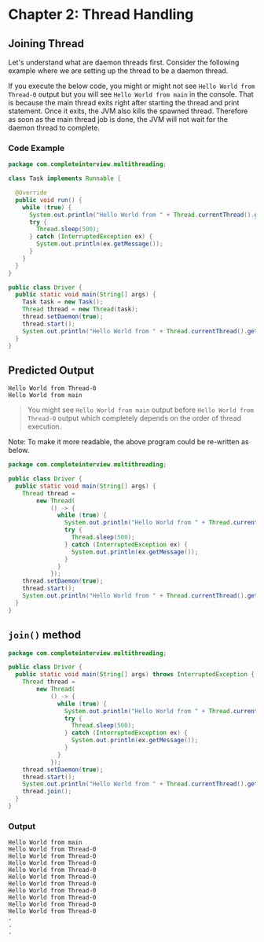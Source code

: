 # Chapter 2: Thread Handling

## Joining Thread

Let's understand what are daemon threads first. Consider the following example where we are setting up the thread to be a daemon thread.

If you execute the below code, you might or might not see `Hello World from Thread-0` output but you will see `Hello World from main` in the console. That is because the main thread exits right after starting the thread and print statement. Once it exits, the JVM also kills the spawned thread. Therefore as soon as the main thread job is done, the JVM will not wait for the daemon thread to complete.

### Code Example

```java
package com.completeinterview.multithreading;

class Task implements Runnable {

  @Override
  public void run() {
    while (true) {
      System.out.println("Hello World from " + Thread.currentThread().getName());
      try {
        Thread.sleep(500);
      } catch (InterruptedException ex) {
        System.out.println(ex.getMessage());
      }
    }
  }
}

public class Driver {
  public static void main(String[] args) {
    Task task = new Task();
    Thread thread = new Thread(task);
    thread.setDaemon(true);
    thread.start();
    System.out.println("Hello World from " + Thread.currentThread().getName());
  }
}
```

## Predicted Output
```
Hello World from Thread-0
Hello World from main
```
> You might see `Hello World from main` output before `Hello World from Thread-0` output which completely depends on the order of thread execution.

Note: To make it more readable, the above program could be re-written as below.

```java
package com.completeinterview.multithreading;

public class Driver {
  public static void main(String[] args) {
    Thread thread =
        new Thread(
            () -> {
              while (true) {
                System.out.println("Hello World from " + Thread.currentThread().getName());
                try {
                  Thread.sleep(500);
                } catch (InterruptedException ex) {
                  System.out.println(ex.getMessage());
                }
              }
            });
    thread.setDaemon(true);
    thread.start();
    System.out.println("Hello World from " + Thread.currentThread().getName());
  }
}
```

## `join()` method

```java
package com.completeinterview.multithreading;

public class Driver {
  public static void main(String[] args) throws InterruptedException {
    Thread thread =
        new Thread(
            () -> {
              while (true) {
                System.out.println("Hello World from " + Thread.currentThread().getName());
                try {
                  Thread.sleep(500);
                } catch (InterruptedException ex) {
                  System.out.println(ex.getMessage());
                }
              }
            });
    thread.setDaemon(true);
    thread.start();
    System.out.println("Hello World from " + Thread.currentThread().getName());
    thread.join();
  }
}
```

### Output
```
Hello World from main
Hello World from Thread-0
Hello World from Thread-0
Hello World from Thread-0
Hello World from Thread-0
Hello World from Thread-0
Hello World from Thread-0
Hello World from Thread-0
Hello World from Thread-0
Hello World from Thread-0
Hello World from Thread-0
.
.
.
```




